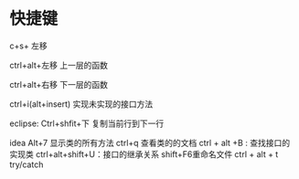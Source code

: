 # 快捷键

c+s+ 左移

ctrl+alt+左移 上一层的函数

ctrl+alt+右移 下一层的函数

ctrl+i(alt+insert) 实现未实现的接口方法


eclipse:
Ctrl+shfit+下 复制当前行到下一行

idea
Alt+7 显示类的所有方法
ctrl+q 查看类的的文档
ctrl + alt +B : 查找接口的实现类
ctrl+alt+shift+U：接口的继承关系
shift+F6重命名文件
ctrl + alt + t try/catch 
